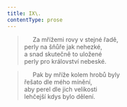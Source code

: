 ```yaml
---
title: IX\.
contentType: prose
---
```


>      Za mřížemi rovy v stejné řadě,  
> perly na šňůře jak nehezké,  
> a snad skutečně to uložené  
> perly pro království nebeské.

>      Pak by mříže kolem hrobů byly  
> řešato dle mého mínění,  
> aby perel dle jich velikosti  
> lehčejší kdys bylo dělení.

